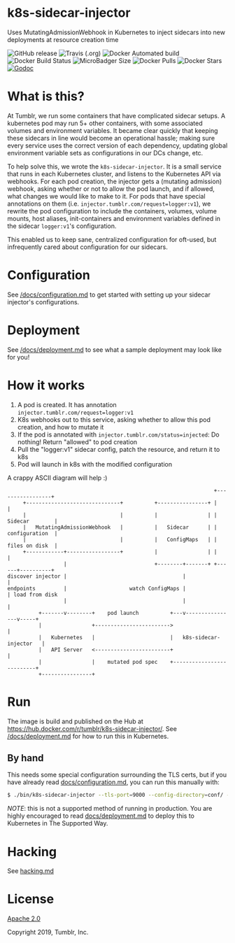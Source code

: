 # k8s-sidecar-injector

Uses MutatingAdmissionWebhook in Kubernetes to inject sidecars into new deployments at resource creation time

![GitHub release](https://img.shields.io/github/release/tumblr/k8s-sidecar-injector.svg) ![Travis (.org)](https://img.shields.io/travis/tumblr/k8s-sidecar-injector.svg) ![Docker Automated build](https://img.shields.io/docker/automated/tumblr/k8s-sidecar-injector.svg) ![Docker Build Status](https://img.shields.io/docker/build/tumblr/k8s-sidecar-injector.svg) ![MicroBadger Size](https://img.shields.io/microbadger/image-size/tumblr/k8s-sidecar-injector.svg) ![Docker Pulls](https://img.shields.io/docker/pulls/tumblr/k8s-sidecar-injector.svg) ![Docker Stars](https://img.shields.io/docker/stars/tumblr/k8s-sidecar-injector.svg) [![Godoc](https://godoc.org/github.com/tumblr/k8s-sidecar-injector?status.svg)](http://godoc.org/github.com/tumblr/k8s-sidecar-injector)


# What is this?

At Tumblr, we run some containers that have complicated sidecar setups. A kubernetes pod may run 5+ other containers, with some associated volumes and environment variables. It became clear quickly that keeping these sidecars in line would become an operational hassle; making sure every service uses the correct version of each dependency, updating global environment variable sets as configurations in our DCs change, etc. 

To help solve this, we wrote the `k8s-sidecar-injector`. It is a small service that runs in each Kubernetes cluster, and listens to the Kubernetes API via webhooks. For each pod creation, the injector gets a (mutating admission) webhook, asking whether or not to allow the pod launch, and if allowed, what changes we would like to make to it. For pods that have special annotations on them (i.e. `injector.tumblr.com/request=logger:v1`), we rewrite the pod configuration to include the containers, volumes, volume mounts, host aliases, init-containers and environment variables defined in the sidecar `logger:v1`'s configuration.

This enabled us to keep sane, centralized configuration for oft-used, but infrequently cared about configuration for our sidecars.

# Configuration

See [/docs/configuration.md](/docs/configuration.md) to get started with setting up your sidecar injector's configurations.

# Deployment

See [/docs/deployment.md](/docs/deployment.md) to see what a sample deployment may look like for you!

# How it works

1. A pod is created. It has annotation `injector.tumblr.com/request=logger:v1`
2. K8s webhooks out to this service, asking whether to allow this pod creation, and how to mutate it
3. If the pod is annotated with `injector.tumblr.com/status=injected`: Do nothing! Return "allowed" to pod creation
4. Pull the "logger:v1" sidecar config, patch the resource, and return it to k8s
5. Pod will launch in k8s with the modified configuration

A crappy ASCII diagram will help :)

```
                                                                  +-----------------+
     +------------------------------+          +----------------+ |                 |
     |                              |          |                | |  Sidecar        |
     |   MutatingAdmissionWebhook   |          |   Sidecar      | |  configuration  |
     |                              |          |   ConfigMaps   | |  files on disk  |
     +------------+-----------------+          |                | |                 |
                  |                            +--------+-------+ +------+----------+
discover injector |                                     |                |
endpoints         |                    watch ConfigMaps |                | load from disk
                  |                                     |                |
          +-------v--------+    pod launch          +---v----------------v-----+
          |                +------------------------>                          |
          |   Kubernetes   |                        |   k8s-sidecar-injector   |
          |   API Server   <------------------------+                          |
          |                |    mutated pod spec    +--------------------------+
          +----------------+
```


# Run

The image is build and published on the Hub at https://hub.docker.com/r/tumblr/k8s-sidecar-injector/. See [/docs/deployment.md](/docs/deployment.md) for how to run this in Kubernetes.

## By hand

This needs some special configuration surrounding the TLS certs, but if you have already read [docs/configuration.md](./docs/configuration.md), you can run this manually with:

```bash
$ ./bin/k8s-sidecar-injector --tls-port=9000 --config-directory=conf/ --tls-cert-file="${TLS_CERT_FILE}" --tls-key-file="${TLS_KEY_FILE}"
```

*NOTE*: this is not a supported method of running in production. You are highly encouraged to read [docs/deployment.md](./docs/deployment.md) to deploy this to Kubernetes in The Supported Way.

# Hacking

See [hacking.md](/docs/hacking.md)

# License

[Apache 2.0](/LICENSE.txt)

Copyright 2019, Tumblr, Inc.
